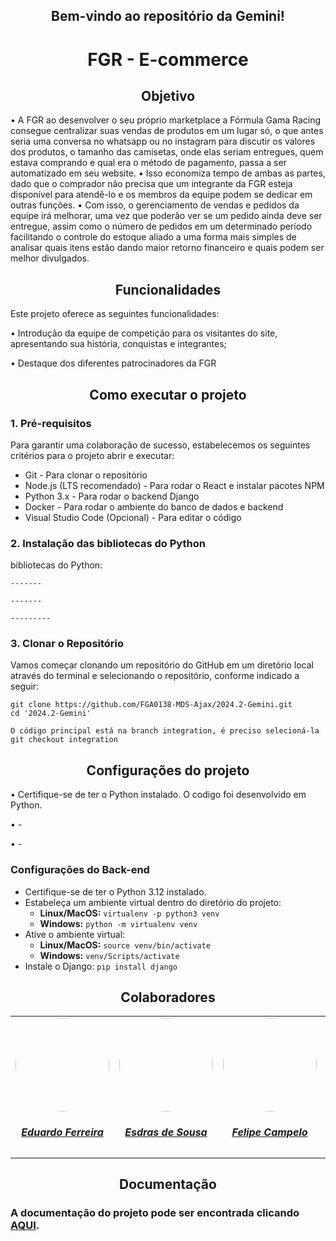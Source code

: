 <!-- Título centralizado -->
<div align="center">
  <h2>Bem-vindo ao repositório da Gemini! </h2>
</div> 

<!-- Título centralizado -->
<div align="center">
  <h1> FGR - E-commerce <sub style="font-size:10px;"></sub></h1>
</div>

<!-- Título centralizado -->
<div align="center">
  <h2>  Objetivo </h2>
</div> 

• A FGR ao desenvolver o seu próprio marketplace a Fórmula Gama Racing consegue centralizar suas vendas de produtos em um lugar só, o que antes seria uma conversa no whatsapp ou no instagram para discutir os valores dos produtos, o tamanho das camisetas, onde elas seriam entregues, quem estava comprando e qual era o método de pagamento, passa a ser automatizado em seu website. </h1>
• Isso economiza tempo de ambas as partes, dado que o comprador não precisa que um integrante da FGR esteja disponível para atendê-lo e os membros da equipe podem se dedicar em outras funções.
• Com isso, o gerenciamento de vendas e pedidos da equipe irá melhorar, uma vez que poderão ver se um pedido ainda deve ser entregue, assim como o número de pedidos em um determinado período facilitando o controle do estoque aliado a uma forma mais simples de analisar quais itens estão dando maior retorno financeiro e quais podem ser melhor divulgados.

<!-- Título centralizado -->
<div align="center">
  <h2> Funcionalidades </h2>
</div> 

Este projeto oferece as seguintes funcionalidades:

• Introdução da equipe de competição para os visitantes do site, apresentando sua história, conquistas e integrantes;

• Destaque dos diferentes patrocinadores da FGR

<!-- Título centralizado -->
<div align="center">
  <h2> Como executar o projeto </h2>
</div> 



### 1. Pré-requisitos
Para garantir uma colaboração de sucesso, estabelecemos os seguintes critérios para o projeto abrir e executar:
- Git - Para clonar o repositório
- Node.js (LTS recomendado) - Para rodar o React e instalar pacotes NPM
- Python 3.x - Para rodar o backend Django
- Docker - Para rodar o ambiente do banco de dados e backend
- Visual Studio Code (Opcional) - Para editar o código
<!--- 
```
No terminal:


``` 
--->


<!-- Adiciona a lista de bibliotecas para copiar -->
### 2. Instalação das bibliotecas do Python
bibliotecas do Python:
```
-------
```
```
-------
```
```
---------
```


<!-- Adiciona a funçao de copiar o link do repositorio -->
### 3. Clonar o Repositório
Vamos começar clonando um repositório do GitHub em um diretório local através do terminal e selecionando o repositório, conforme indicado a seguir:
```
git clone https://github.com/FGA0138-MDS-Ajax/2024.2-Gemini.git
cd '2024.2-Gemini'

O código principal está na branch integration, é preciso selecioná-la
git checkout integration
```
  	
  
<div align="center">
  <h2> Configurações do projeto </h2>
</div>

• Certifique-se de ter o Python instalado. O codigo foi desenvolvido em Python.
  
• -

• -  
  <h3>Configurações do Back-end</h3>
</div>
<ul>
    <li>Certifique-se de ter o Python 3.12 instalado.</li>
    <li>Estabeleça um ambiente virtual dentro do diretório do projeto:
        <ul>
            <li><strong>Linux/MacOS:</strong> <code>virtualenv -p python3 venv</code></li>
            <li><strong>Windows:</strong> <code>python -m virtualenv venv</code></li>
        </ul>
    </li>
    <li>Ative o ambiente virtual:
        <ul>
            <li><strong>Linux/MacOS:</strong> <code>source venv/bin/activate</code></li>
            <li><strong>Windows:</strong> <code>venv/Scripts/activate</code></li>
        </ul>
    </li>
    <li>Instale o Django: <code>pip install django</code></li>
</ul>
<!--- 
• É necessário ter o Node.js e o NPM instalados para usar o React. 
---> 



<div align="center">
  <h2> Colaboradores </h2>
</div>   
<center>
<table style="margin-left: auto; margin-right: auto;">
    <tr>
        <td align="center">
            <a href="https://github.com/eduardoferre">
                <img style="border-radius: 50%;" src="https://avatars.githubusercontent.com/u/67663168?v=4" width="150px;"/>
                <h5 href = "https://github.com/andre-maia51" class="text-center">Eduardo Ferreira</h5>
            </a>
        </td>
        <td align="center">
            <a href="https://github.com/Edzada">
                <img style="border-radius: 50%;" src="https://avatars.githubusercontent.com/u/122990164?v=4" width="150px;"/>
                <h5 class="text-center">Esdras de Sousa</h5>
            </a>
        </td>
        <td align="center">
            <a href="https://github.com/felipeacampelo">
                <img style="border-radius: 50%;" src="https://avatars.githubusercontent.com/u/169858938?v=4" width="150px;"/>
                <h5 class="text-center">Felipe Campelo</h5>
            </a>
        </td>
        </td>
        <td align="center">
            <a href="https://github.com/jv-ibiapina">
                <img style="border-radius: 50%;" src="https://avatars.githubusercontent.com/u/151571305?v=4" width="150px;"/>
                <h5 class="text-center">João Vitor Sales</h5>
            </a>
        </td>
        <td align="center">
            <a href="https://github.com/luizfaria1989">
                <img style="border-radius: 50%;" src="https://avatars.githubusercontent.com/u/90045018?v=4" width="150px;"/>
                <h5 class="text-center">Luiz Guilherme</h5>
            </a>
        </td>
          <td align="center">
            <a href="https://github.com/iBizu">
                <img style="border-radius: 50%;" src="https://avatars.githubusercontent.com/u/108238526?v=4" width="150px;"/>
                <h5 class="text-center">Matheus Menezes</h5>
            </a>
        </td>
          <td align="center">
            <a href="https://github.com/miguelpiresgomes25">
                <img style="border-radius: 50%;" src="https://avatars.githubusercontent.com/u/119467483?v=4" width="150px;"/>
                <h5 class="text-center">Miguel Pires</h5>
            </a>
        </td>
         <td align="center">
            <a href="https://github.com/pedrorocharfl">
                <img style="border-radius: 50%;" src="https://avatars.githubusercontent.com/u/144711802?v=4" width="150px;"/>
                <h5 class="text-center">Pedro Rocha</h5>
            </a>
        </td>
        <td align="center">
            <a href="https://github.com/audittmega">
                <img style="border-radius: 50%;" src="https://avatars.githubusercontent.com/u/143733162?v=4" width="150px;"/>
                <h5 class="text-center">Thiago Tonin</h5>
            </a>
        </td>
        <td align="center">
            <a href="https://github.com/uires2023">
                <img style="border-radius: 50%;" src="https://avatars.githubusercontent.com/u/88348553?v=4" width="150px;"/>
                <h5 class="text-center">Uires Carlos</h5>
            </a>
        </td>
    
</table>
</center>
<table>
  <tr>


<div align="center">
  <h2> Documentação </h2>
</div> 
 

### A documentação do projeto pode ser encontrada clicando [AQUI](https://fga0138-mds-ajax.github.io/2024.2-Gemini/).
